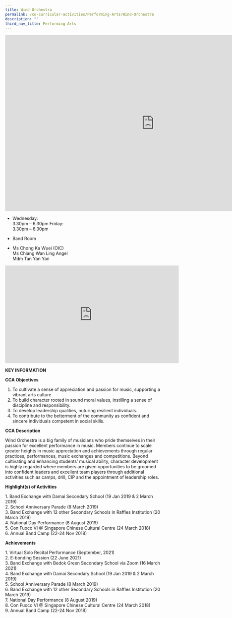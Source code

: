 ```yaml
---
title: Wind Orchestra
permalink: /co-curricular-activities/Performing-Arts/Wind-Orchestra
description: ""
third_nav_title: Performing Arts
---
```

<iframe allowfullscreen="true" height="569" width="960" frameborder="0" src="https://docs.google.com/presentation/d/e/2PACX-1vTds4cafQzOAudlvB4o_AY6lrtIyTvpUawKk8esqmCpEGKVLB0ucM9WjqGNuIa8MGueWhmB1xt2pDQY/embed?start=false&amp;loop=false&amp;delayms=3000"></iframe>

*   Wednesday:  
    3.30pm – 6.30pm&nbsp;Friday:  
    3.30pm – 6.30pm&nbsp;

*   Band Room

*   Ms Chong Ka Wuei (OIC)  
    Ms Chiang Wan Ling Angel
		<br>Mdm Tan Yan Yan
		
<iframe allowfullscreen="" allow="accelerometer; autoplay; clipboard-write; encrypted-media; gyroscope; picture-in-picture" frameborder="0" title="YouTube video player" src="https://www.youtube.com/embed/7Koyz3pE7G0" height="315" width="560"></iframe>

**KEY INFORMATION**

**CCA Objectives**

1.  To cultivate a sense of appreciation and passion for music, supporting a vibrant arts culture.
2.  To build character rooted in sound moral values, instilling a sense of discipline and responsibility.
3.  To develop leadership qualities, nuturing resilient individuals.
4.  To contribute to the betterment of the community as confident and sincere individuals competent in social skills.

**CCA Description**

Wind Orchestra is a big family of musicians who pride themselves in their passion for excellent performance in music. Members continue to scale greater heights in music appreciation and achievements through regular practices, performances, music exchanges and competitions. Beyond cultivating and enhancing students’ musical ability, character development is highly regarded where members are given opportunities to be groomed into confident leaders and excellent team players through additional activities such as camps, drill, CIP and the appointment of leadership roles.

**Highlight(s) of Activities**

1\. Band Exchange with Damai Secondary School (19 Jan 2019 &amp; 2 March 2019)<br>
2\. School Anniversary Parade (8 March 2019)<br>
3\. Band Exchange with 12 other Secondary Schools in Raffles Institution (20 March 2019)<br>
4\. National Day Performance (8 August 2019)<br>
5\. Con Fuoco VI @ Singapore Chinese Cultural Centre (24 March 2018)<br>
6\. Annual Band Camp (22-24 Nov 2018)

**Achievements**

1\. Virtual Solo Recital Performance (September, 2021)&nbsp;  <br>
2\. E-bonding Session (22 June 2021)&nbsp; <br>
3\. Band Exchange with Bedok Green Secondary School via Zoom (16 March 2021)&nbsp; <br>
4\. Band Exchange with Damai Secondary School (19 Jan 2019 &amp; 2 March 2019)&nbsp; <br>
5\. School Anniversary Parade (8 March 2019)&nbsp; <br>
6\. Band Exchange with 12 other Secondary Schools in Raffles Institution (20 March 2019)&nbsp; <br>
7\. National Day Performance (8 August 2019)&nbsp; <br>
8\. Con Fuoco VI @ Singapore Chinese Cultural Centre (24 March 2018)&nbsp; <br>
9\. Annual Band Camp (22-24 Nov 2018)